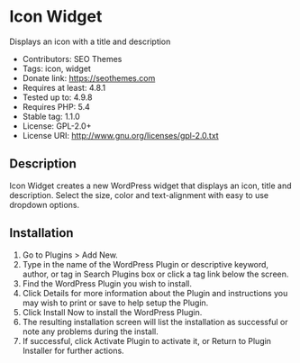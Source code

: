 # Icon Widget

Displays an icon with a title and description

- Contributors: SEO Themes
- Tags: icon, widget
- Donate link: https://seothemes.com
- Requires at least: 4.8.1
- Tested up to: 4.9.8
- Requires PHP: 5.4
- Stable tag: 1.1.0
- License: GPL-2.0+
- License URI: http://www.gnu.org/licenses/gpl-2.0.txt

## Description

Icon Widget creates a new WordPress widget that displays an icon, title and description. Select the size, color and text-alignment with easy to use dropdown options.

## Installation

1. Go to Plugins > Add New.
2. Type in the name of the WordPress Plugin or descriptive keyword, author, or tag in Search Plugins box or click a tag link below the screen.
3. Find the WordPress Plugin you wish to install.
4. Click Details for more information about the Plugin and instructions you may wish to print or save to help setup the Plugin.
5. Click Install Now to install the WordPress Plugin.
6. The resulting installation screen will list the installation as successful or note any problems during the install.
7. If successful, click Activate Plugin to activate it, or Return to Plugin Installer for further actions.